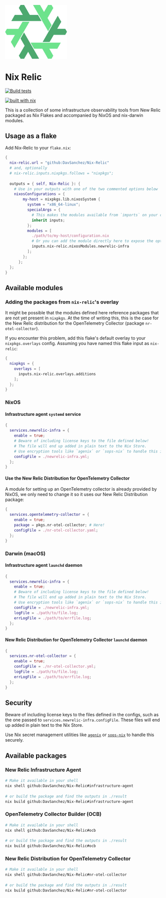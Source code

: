 
[<img src="./nix-relic.png" alt="logo" width="200">](https://github.com/DavSanchez/Nix-Relic)

# Nix Relic

[![Build tests](https://github.com/DavSanchez/Nix-Relic/actions/workflows/build.yaml/badge.svg)](https://github.com/DavSanchez/Nix-Relic/actions/workflows/build.yaml)

[![built with nix](https://builtwithnix.org/badge.svg)](https://builtwithnix.org)

This is a collection of some infrastructure observability tools from New Relic packaged as Nix Flakes and accompanied by NixOS and nix-darwin modules.

## Usage as a flake

Add Nix-Relic to your `flake.nix`:

```nix
{
  nix-relic.url = "github:DavSanchez/Nix-Relic"
  # and, optionally
  # nix-relic.inputs.nixpkgs.follows = "nixpkgs";

  outputs = { self, Nix-Relic }: {
    # Use in your outputs with one of the two commented options below
    nixosConfigurations = {
        my-host = nixpkgs.lib.nixosSystem {
          system = "x86_64-linux";
          specialArgs = {
            # This makes the modules available from `imports` on your configuration file
            inherit inputs;
          };
          modules = [ 
            ./path/to/my-host/configuration.nix
            # Or you can add the module directly here to expose the options
            inputs.nix-relic.nixosModules.newrelic-infra
          ];
        };
      };
  };
}
```

## Available modules

### Adding the packages from `nix-relic`'s overlay

It might be possible that the modules defined here reference packages that are not yet present
in `nixpkgs`. At the time of writing this, this is the case for the
New Relic distribution for the OpenTelemetry Collector (package `nr-otel-collector`).

If you encounter this problem, add this flake's default overlay to your `nixpkgs.overlays` config.
Assuming you have named this flake input as `nix-relic`:

```nix
{
  nixpkgs = {
    overlays = [
      inputs.nix-relic.overlays.additions
    ];
  };
}
```

### NixOS

#### Infrastructure agent `systemd` service

```nix
{
  services.newrelic-infra = {
    enable = true;
    # Beware of including license keys to the file defined below!
    # The file will end up added in plain text to the Nix Store.
    # Use encryption tools like `agenix` or `sops-nix` to handle this in a secure manner.
    configFile = ./newrelic-infra.yml;
  };
}
```

#### Use the New Relic Distribution for OpenTelemetry Collector

A module for setting up an OpenTelemetry collector is already provided by NixOS,
we only need to change it so it uses our New Relic Distribution package:

```nix
{
  services.opentelemetry-collector = {
    enable = true;
    package = pkgs.nr-otel-collector; # Here!
    configFile = ./nr-otel-collector.yaml;
  };
}
```

### Darwin (macOS)

#### Infrastructure agent `launchd` daemon

```nix
{
  services.newrelic-infra = {
    enable = true;
    # Beware of including license keys to the file defined below!
    # The file will end up added in plain text to the Nix Store.
    # Use encryption tools like `agenix` or `sops-nix` to handle this in a secure manner.
    configFile = ./newrelic-infra.yml; 
    logFile = ./path/to/file.log;
    errLogFile = ./path/to/errfile.log;
  };
}
```

#### New Relic Distribution for OpenTelemetry Collector `launchd` daemon

```nix
{
  services.nr-otel-collector = {
    enable = true;
    configFile = ./nr-otel-collector.yml; 
    logFile = ./path/to/file.log;
    errLogFile = ./path/to/errfile.log;
  };
}
```

## Security

Beware of including license keys to the files defined in the configs, such as the one passed to
`services.newrelic-infra.configFile`. These files will end up added in plain text to the Nix Store.

Use Nix secret management utilities like [`agenix`](https://github.com/ryantm/agenix)
or [`sops-nix`](https://github.com/Mic92/sops-nix) to handle this securely.

## Available packages

### New Relic Infrastructure Agent

```sh
# Make it available in your shell
nix shell github:DavSanchez/Nix-Relic#infrastructure-agent

# or build the package and find the outputs in ./result
nix build github:DavSanchez/Nix-Relic#infrastructure-agent
```

### OpenTelemetry Collector Builder (OCB)

```sh
# Make it available in your shell
nix shell github:DavSanchez/Nix-Relic#ocb

# or build the package and find the outputs in ./result
nix build github:DavSanchez/Nix-Relic#ocb
```

### New Relic Distribution for OpenTelemetry Collector

```sh
# Make it available in your shell
nix shell github:DavSanchez/Nix-Relic#nr-otel-collector

# or build the package and find the outputs in ./result
nix build github:DavSanchez/Nix-Relic#nr-otel-collector
```
